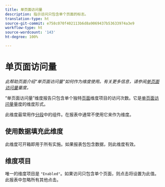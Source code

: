 ```yaml
---
title: 单页面访问量
description: 指示访问只包含单个页面的标志。
translation-type: ht
source-git-commit: e758c070f402113b6d8a9069437b53633974a3e9
workflow-type: ht
source-wordcount: '143'
ht-degree: 100%

---
```



# 单页面访问量

*此帮助页面介绍“单页面访问量”如何作为维度使用。有关更多信息，请参阅[单页面访问量](../metrics/single-page-visits.md)量度。*

“单页面访问量”维度报告只包含单个独特[页面](page.md)维度项目的访问次数。它是[单页面访问量](../metrics/single-page-visits.md)量度的维度形式。

此维度最常用作[分段](../segmentation/seg-home.md)中的组件。在报表中通常不使用它来作为维度。

## 使用数据填充此维度

此维度可开箱即用于所有实施。如果报表包包含数据，则此维度有效。

## 维度项目

唯一的维度项目是 `"Enabled"`。如果访问只包含单个页面，则点击将设置为此值。此报表中忽略所有其他点击。
